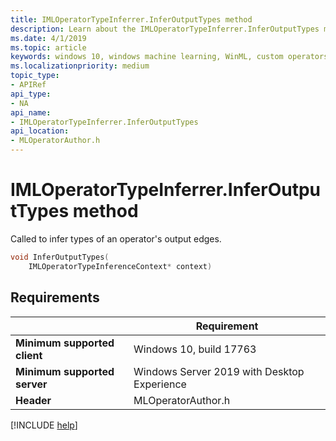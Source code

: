 ```yaml
---
title: IMLOperatorTypeInferrer.InferOutputTypes method
description: Learn about the IMLOperatorTypeInferrer.InferOutputTypes method. This method is called to infer types of an operator's output edges.
ms.date: 4/1/2019
ms.topic: article
keywords: windows 10, windows machine learning, WinML, custom operators, InferOutputTypes
ms.localizationpriority: medium
topic_type:
- APIRef
api_type:
- NA
api_name:
- IMLOperatorTypeInferrer.InferOutputTypes
api_location:
- MLOperatorAuthor.h
---
```


# IMLOperatorTypeInferrer.InferOutputTypes method

Called to infer types of an operator's output edges.

```cpp
void InferOutputTypes(
    IMLOperatorTypeInferenceContext* context)
```

## Requirements

| | Requirement |
|-|-|
| **Minimum supported client** | Windows 10, build 17763 |
| **Minimum supported server** | Windows Server 2019 with Desktop Experience |
| **Header** | MLOperatorAuthor.h |

[!INCLUDE [help](../../includes/get-help.md)]
